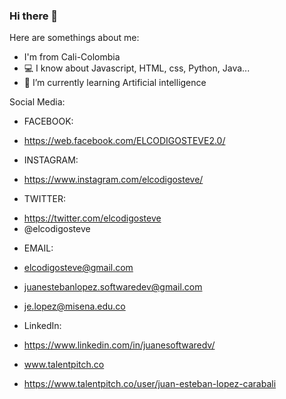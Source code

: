 ### Hi there 👋




Here are somethings about me:

- I'm from Cali-Colombia
- 💻 I know about Javascript, HTML, css, Python, Java...
- 🌱 I’m currently learning Artificial intelligence


Social Media:

+ FACEBOOK:
- https://web.facebook.com/ELCODIGOSTEVE2.0/

+ INSTAGRAM:
- https://www.instagram.com/elcodigosteve/

+ TWITTER:
- https://twitter.com/elcodigosteve
- @elcodigosteve

+ EMAIL:
- elcodigosteve@gmail.com

- juanestebanlopez.softwaredev@gmail.com
- je.lopez@misena.edu.co

+ LinkedIn:
- https://www.linkedin.com/in/juanesoftwaredv/

+ www.talentpitch.co
- https://www.talentpitch.co/user/juan-esteban-lopez-carabali



